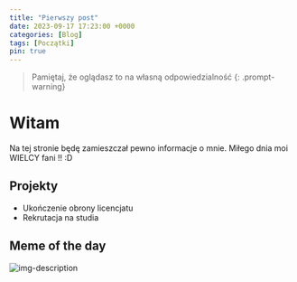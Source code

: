 ```yaml
---
title: "Pierwszy post"
date: 2023-09-17 17:23:00 +0000 
categories: [Blog]
tags: [Początki]
pin: true
---
```

> Pamiętaj, że oglądasz to na własną odpowiedzialność
{: .prompt-warning}
# Witam 

Na tej stronie będę zamieszczał pewno informacje o mnie. Miłego dnia moi WIELCY fani !! :D

## Projekty 

* Ukończenie obrony licencjatu 
* Rekrutacja na studia 

## Meme of the day 
![img-description](https://scontent.fwaw3-1.fna.fbcdn.net/v/t39.30808-6/380001517_300113049327871_551732055251073554_n.jpg?_nc_cat=111&ccb=1-7&_nc_sid=49d041&_nc_ohc=AUL9uRKWoeEAX_CRjNr&_nc_ht=scontent.fwaw3-1.fna&oh=00_AfBTLPj1co7kgTEdxAC7bO6xqjOCgd1zk2NrKiwE5q3LzQ&oe=650D3EFD)
